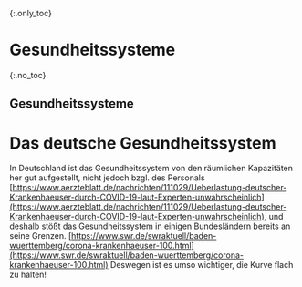 {:.only_toc}
# Gesundheitssysteme

{:.no_toc}
## Gesundheitssysteme
# Das deutsche Gesundheitssystem

In Deutschland ist das Gesundheitssystem von den räumlichen Kapazitäten her gut aufgestellt, nicht jedoch bzgl. des Personals [https://www.aerzteblatt.de/nachrichten/111029/Ueberlastung-deutscher-Krankenhaeuser-durch-COVID-19-laut-Experten-unwahrscheinlich](https://www.aerzteblatt.de/nachrichten/111029/Ueberlastung-deutscher-Krankenhaeuser-durch-COVID-19-laut-Experten-unwahrscheinlich), und deshalb stößt das Gesundheitssystem in einigen Bundesländern bereits an seine Grenzen. [https://www.swr.de/swraktuell/baden-wuerttemberg/corona-krankenhaeuser-100.html](https://www.swr.de/swraktuell/baden-wuerttemberg/corona-krankenhaeuser-100.html) 
Deswegen ist es umso wichtiger, die Kurve flach zu halten! 
